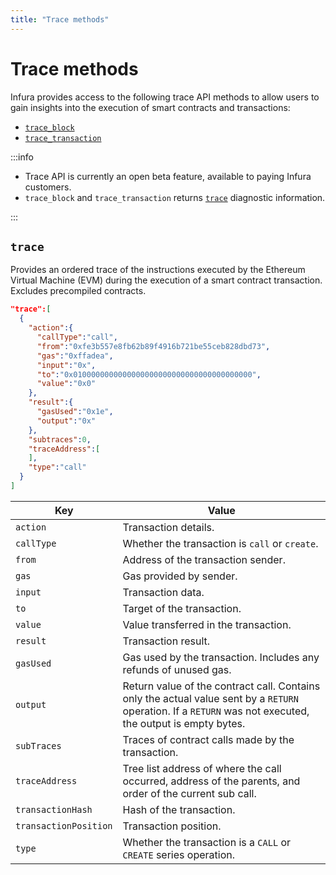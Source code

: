 ```yaml
---
title: "Trace methods"
---
```


# Trace methods

Infura provides access to the following trace API methods to allow users to gain insights into the execution of smart contracts and transactions:

- [`trace_block`](trace_block.mdx)
- [`trace_transaction`](trace_transaction.mdx)

:::info

- Trace API is currently an open beta feature, available to paying Infura customers.
- `trace_block` and `trace_transaction` returns [`trace`](#trace) diagnostic information.

:::

## `trace`

Provides an ordered trace of the instructions executed by the Ethereum Virtual Machine (EVM) during the execution of a
smart contract transaction. Excludes precompiled contracts.

```json title="Trace example"
"trace":[
  {
    "action":{
      "callType":"call",
      "from":"0xfe3b557e8fb62b89f4916b721be55ceb828dbd73",
      "gas":"0xffadea",
      "input":"0x",
      "to":"0x0100000000000000000000000000000000000000",
      "value":"0x0"
    },
    "result":{
      "gasUsed":"0x1e",
      "output":"0x"
    },
    "subtraces":0,
    "traceAddress":[
    ],
    "type":"call"
  }
]
```

| Key                 |Value                                                                                                      |
|---------------------|-----------------------------------------------------------------------------------------------------------|
| `action`            | Transaction details.                                                                                      |
| `callType`          | Whether the transaction is `call` or `create`.                                                            |
| `from`              | Address of the transaction sender.                                                                        |
| `gas`               | Gas provided by sender.                                                                                   |
| `input`             | Transaction data.                                                                                         |
| `to`                | Target of the transaction.                                                                                |
| `value`             | Value transferred in the transaction.                                                                     |
| `result`            | Transaction result.                                                                                       |
| `gasUsed`           | Gas used by the transaction. Includes any refunds of unused gas.                                          |
| `output`            | Return value of the contract call. Contains only the actual value sent by a `RETURN` operation. If a `RETURN` was not executed, the output is empty bytes.  |
| `subTraces`         | Traces of contract calls made by the transaction.                                                         |
| `traceAddress`      | Tree list address of where the call occurred, address of the parents, and order of the current sub call.  |
| `transactionHash`   | Hash of the transaction.                                                                                  |
| `transactionPosition`| Transaction position.                                                                                    |
| `type`              | Whether the transaction is a `CALL` or `CREATE` series operation.                                         |
